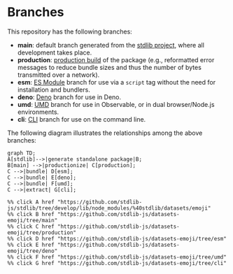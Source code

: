 <!--

@license Apache-2.0

Copyright (c) 2023 The Stdlib Authors.

Licensed under the Apache License, Version 2.0 (the "License");
you may not use this file except in compliance with the License.
You may obtain a copy of the License at

    http://www.apache.org/licenses/LICENSE-2.0

Unless required by applicable law or agreed to in writing, software
distributed under the License is distributed on an "AS IS" BASIS,
WITHOUT WARRANTIES OR CONDITIONS OF ANY KIND, either express or implied.
See the License for the specific language governing permissions and
limitations under the License.

-->

# Branches

This repository has the following branches:

-   **main**: default branch generated from the [stdlib project][stdlib-url], where all development takes place.
-   **production**: [production build][production-url] of the package (e.g., reformatted error messages to reduce bundle sizes and thus the number of bytes transmitted over a network).
-   **esm**: [ES Module][esm-url] branch for use via a `script` tag without the need for installation and bundlers.
-   **deno**: [Deno][deno-url] branch for use in Deno.
-   **umd**: [UMD][umd-url] branch for use in Observable, or in dual browser/Node.js environments.
-   **cli**: [CLI][cli-url] branch for use on the command line.

The following diagram illustrates the relationships among the above branches:

```mermaid
graph TD;
A[stdlib]-->|generate standalone package|B;
B[main] -->|productionize| C[production];
C -->|bundle| D[esm];
C -->|bundle| E[deno];
C -->|bundle| F[umd];
C -->|extract| G[cli];

%% click A href "https://github.com/stdlib-js/stdlib/tree/develop/lib/node_modules/%40stdlib/datasets/emoji"
%% click B href "https://github.com/stdlib-js/datasets-emoji/tree/main"
%% click C href "https://github.com/stdlib-js/datasets-emoji/tree/production"
%% click D href "https://github.com/stdlib-js/datasets-emoji/tree/esm"
%% click E href "https://github.com/stdlib-js/datasets-emoji/tree/deno"
%% click F href "https://github.com/stdlib-js/datasets-emoji/tree/umd"
%% click G href "https://github.com/stdlib-js/datasets-emoji/tree/cli"
```

[stdlib-url]: https://github.com/stdlib-js/stdlib/tree/develop/lib/node_modules/%40stdlib/datasets/emoji
[production-url]: https://github.com/stdlib-js/datasets-emoji/tree/production
[deno-url]: https://github.com/stdlib-js/datasets-emoji/tree/deno
[umd-url]: https://github.com/stdlib-js/datasets-emoji/tree/umd
[esm-url]: https://github.com/stdlib-js/datasets-emoji/tree/esm
[cli-url]: https://github.com/stdlib-js/datasets-emoji/tree/cli